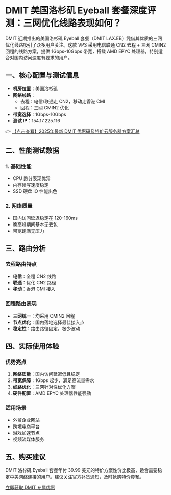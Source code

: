 # DMIT 美国洛杉矶 Eyeball 套餐深度评测：三网优化线路表现如何？

DMIT 近期推出的美国洛杉矶 Eyeball 套餐（DMIT LAX.EB）凭借其优质的三网优化线路吸引了众多用户关注。这款 VPS 采用电信联通 CN2 去程 + 三网 CMIN2 回程的线路方案，提供 1Gbps-10Gbps 带宽，搭载 AMD EPYC 处理器，特别适合对国内访问速度有要求的用户。

## 一、核心配置与测试信息

- **机房位置**：美国洛杉矶
- **网络线路**：
  - 去程：电信/联通走 CN2，移动走香港 CMI
  - 回程：三网 CMIN2 优化
- **带宽选择**：1Gbps-10Gbps
- **测试 IP**：154.17.225.116

👉 [【点击查看】2025年最新 DMIT 优惠码及特价云服务器方案汇总](https://bit.ly/dmit_coupon)

## 二、性能测试数据

### 1. 基础性能
- CPU 跑分表现优异
- 内存读写速度稳定
- SSD 硬盘 IO 性能出色

### 2. 网络质量
- 国内访问延迟稳定在 120-160ms
- 晚高峰期间基本无丢包
- 带宽跑满无压力

## 三、路由分析

### 去程路由特点
- **电信**：全程 CN2 线路
- **联通**：优化 CN2 路径
- **移动**：香港 CMI 接入

### 回程路由表现
- **三网统一**：均采用 CMIN2 回程
- **节点优化**：国内落地选择最佳接入点
- **稳定性**：路由路径固定，极少波动

## 四、实际使用体验

### 优势亮点
1. **网络质量**：国内访问延迟低且稳定
2. **带宽保障**：1Gbps 起步，满足高流量需求
3. **线路优化**：三网针对性优化方案
4. **硬件配置**：AMD EPYC 处理器性能强劲

### 适用场景
- 外贸企业网站
- 跨境电商平台
- 游戏加速节点
- 视频流媒体服务

## 五、购买建议

DMIT 洛杉矶 Eyeball 套餐年付 39.99 美元的特价方案性价比极高，适合需要稳定中美网络连接的用户。建议关注官方补货通知，及时抢购特价套餐。

[立即获取 DMIT 专属优惠](https://bit.ly/dmit_coupon)